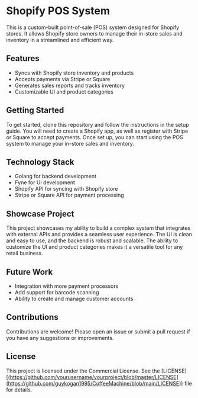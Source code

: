 # Shopify POS System

This is a custom-built point-of-sale (POS) system designed for Shopify stores. It allows Shopify store owners to manage their in-store sales and inventory in a streamlined and efficient way. 

## Features
- Syncs with Shopify store inventory and products
- Accepts payments via Stripe or Square
- Generates sales reports and tracks inventory
- Customizable UI and product categories

## Getting Started
To get started, clone this repository and follow the instructions in the setup guide. You will need to create a Shopify app, as well as register with Stripe or Square to accept payments. Once set up, you can start using the POS system to manage your in-store sales and inventory.

## Technology Stack
- Golang for backend development
- Fyne for UI development
- Shopify API for syncing with Shopify store
- Stripe or Square API for payment processing

## Showcase Project
This project showcases my ability to build a complex system that integrates with external APIs and provides a seamless user experience. The UI is clean and easy to use, and the backend is robust and scalable. The ability to customize the UI and product categories makes it a versatile tool for any retail business.

## Future Work
- Integration with more payment processors
- Add support for barcode scanning
- Ability to create and manage customer accounts

## Contributions
Contributions are welcome! Please open an issue or submit a pull request if you have any suggestions or improvements.

## License
This project is licensed under the Commercial License. See the [LICENSE][(https://github.com/yourusername/yourproject/blob/master/LICENSE](https://github.com/guykogan1995/CoffeeMachine/blob/main/LICENSE)) file for details.
